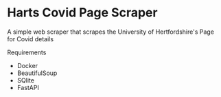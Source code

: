 # Harts Covid Page Scraper
A simple web scraper that scrapes the University of Hertfordshire's Page for Covid details

Requirements

- Docker
- BeautifulSoup
- SQlite
- FastAPI
